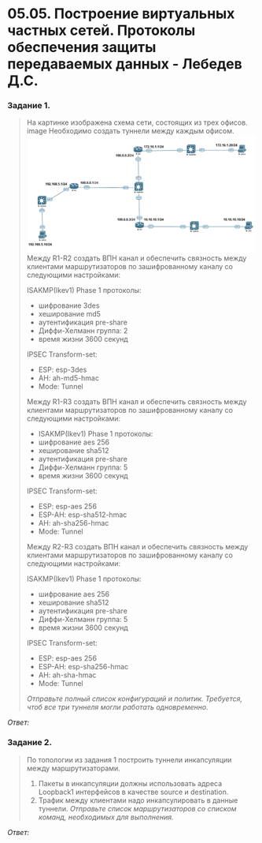 # 05.05. Построение виртуальных частных сетей. Протоколы обеспечения защиты передаваемых данных - Лебедев Д.С.
### Задание 1.
> На картинке изображена схема сети, состоящих из трех офисов. image Необходимо создать туннели между каждым офисом.
>  ![](_attachments/0505-00-00.png)  
> Между R1-R2 создать ВПН канал и обеспечить связность между клиентами маршрутизаторов по зашифрованному каналу со следующими настройками:
> 
> ISAKMP(Ikev1) Phase 1 протоколы:
> - шифрование 3des
> - хеширование md5
> - аутентификация pre-share
> - Диффи-Хелманн группа: 2
> - время жизни 3600 секунд
> 
> IPSEC Transform-set:
> - ESP: esp-3des
> - AH: ah-md5-hmac
> - Mode: Tunnel
> 
> Между R1-R3 создать ВПН канал и обеспечить связность между клиентами маршрутизаторов по зашифрованному каналу со следующими настройками:
> - ISAKMP(Ikev1) Phase 1 протоколы:
> - шифрование aes 256
> - хеширование sha512
> - аутентификация pre-share
> - Диффи-Хелманн группа: 5
> - время жизни 3600 секунд
> 
> IPSEC Transform-set:
> - ESP: esp-aes 256
> - ESP-AH: esp-sha512-hmac
> - AH: ah-sha256-hmac
> - Mode: Tunnel
> 
> Между R2-R3 создать ВПН канал и обеспечить связность между клиентами маршрутизаторов по зашифрованному каналу со следующими настройками:
> 
> ISAKMP(Ikev1) Phase 1 протоколы:
> - шифрование aes 256
> - хеширование sha512
> - аутентификация pre-share
> - Диффи-Хелманн группа: 5
> - время жизни 3600 секунд
> 
> IPSEC Transform-set:
> - ESP: esp-aes 256
> - ESP-AH: esp-sha256-hmac
> - AH: ah-sha-hmac
> - Mode: Tunnel
> 
> *Отправьте полный список конфигураций и политик. Требуется, чтоб все три туннеля могли работать одновременно.*

*Ответ:*  









### Задание 2.
> По топологии из задания 1 построить туннели инкапсуляции между маршрутизаторами.
> 1. Пакеты в инкапсуляции должны использовать адреса Loopback1 интерфейсов в качестве source и destination.
> 2. Трафик между клиентами надо инкапсулировать в данные туннели.
> *Отправьте список маршрутизаторов со списком команд, необходимых для выполнения.*

*Ответ:*  

